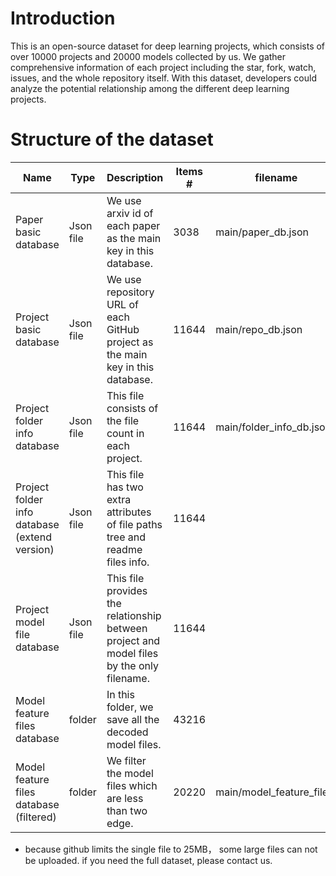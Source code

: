 # Introduction
This is an open-source dataset for deep learning projects, which consists of over 10000 projects and 20000 models collected by us. We gather comprehensive information of each project including the star, fork, watch, issues, and the whole repository itself. 
With this dataset, developers could analyze the potential relationship among the different deep learning projects.

# Structure of the dataset

| Name      | Type | Description  | Items # | filename |
| ----------- | ----------- |----------- |----------- |  ----------- | 
| Paper basic database | Json file  | We use arxiv id of each paper as the main key in this database.   | 3038 |main/paper_db.json | 
| Project basic database | Json file  | We use repository URL of each GitHub project as the main key in this database. | 11644 |main/repo_db.json| 
| Project folder info database | Json file  | This file consists of the file count in each project.   | 11644 |main/folder_info_db.json| 
| Project folder info database (extend version) | Json file  | This file has two extra attributes of file paths tree and readme files info.  | 11644 || 
| Project model file database | Json file  | This file provides the relationship between project and model files by the only filename. | 11644 || 
| Model feature files database | folder | In this folder, we save all the decoded model files. | 43216 || 
| Model feature files database (filtered) | folder | We filter the model files which are less than two edge. | 20220 |main/model_feature_files/| 


* because github limits the single file to 25MB， some large files can not be uploaded. if you need the full dataset, please contact us.
